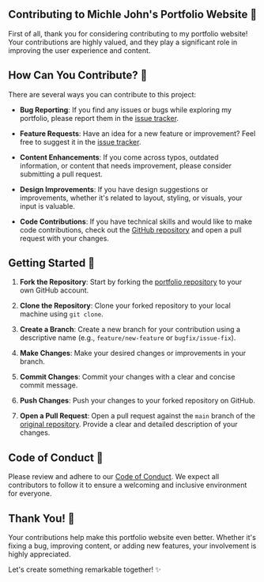 ## Contributing to Michle John's Portfolio Website 🚀

First of all, thank you for considering contributing to my portfolio website! Your contributions are highly valued, and they play a significant role in improving the user experience and content.

## How Can You Contribute? 🤝

There are several ways you can contribute to this project:

- **Bug Reporting**: If you find any issues or bugs while exploring my portfolio, please report them in the [issue tracker](https://github.com/michlejohnares/portfolio/issues).

- **Feature Requests**: Have an idea for a new feature or improvement? Feel free to suggest it in the [issue tracker](https://github.com/michlejohnares/portfolio/issues).

- **Content Enhancements**: If you come across typos, outdated information, or content that needs improvement, please consider submitting a pull request.

- **Design Improvements**: If you have design suggestions or improvements, whether it's related to layout, styling, or visuals, your input is valuable.

- **Code Contributions**: If you have technical skills and would like to make code contributions, check out the [GitHub repository](https://github.com/michlejohnares/portfolio) and open a pull request with your changes.

## Getting Started 🏁

1. **Fork the Repository**: Start by forking the [portfolio repository](https://github.com/michlejohnares/portfolio) to your own GitHub account.

2. **Clone the Repository**: Clone your forked repository to your local machine using `git clone`.

3. **Create a Branch**: Create a new branch for your contribution using a descriptive name (e.g., `feature/new-feature` or `bugfix/issue-fix`).

4. **Make Changes**: Make your desired changes or improvements in your branch.

5. **Commit Changes**: Commit your changes with a clear and concise commit message.

6. **Push Changes**: Push your changes to your forked repository on GitHub.

7. **Open a Pull Request**: Open a pull request against the `main` branch of the [original repository](https://github.com/michlejohnares/portfolio). Provide a clear and detailed description of your changes.

## Code of Conduct 📜

Please review and adhere to our [Code of Conduct](CODE_OF_CONDUCT.md). We expect all contributors to follow it to ensure a welcoming and inclusive environment for everyone.

## Thank You! 🙏

Your contributions help make this portfolio website even better. Whether it's fixing a bug, improving content, or adding new features, your involvement is highly appreciated.

Let's create something remarkable together! ✨
